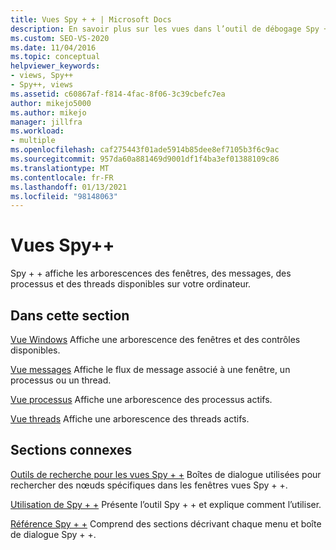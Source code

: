 ```yaml
---
title: Vues Spy + + | Microsoft Docs
description: En savoir plus sur les vues dans l’outil de débogage Spy + +. Spy + + affiche les arborescences des fenêtres, des messages, des processus et des threads disponibles sur votre ordinateur.
ms.custom: SEO-VS-2020
ms.date: 11/04/2016
ms.topic: conceptual
helpviewer_keywords:
- views, Spy++
- Spy++, views
ms.assetid: c60867af-f814-4fac-8f06-3c39cbefc7ea
author: mikejo5000
ms.author: mikejo
manager: jillfra
ms.workload:
- multiple
ms.openlocfilehash: caf275443f01ade5914b85dee8ef7105b3f6c9ac
ms.sourcegitcommit: 957da60a881469d9001df1f4ba3ef01388109c86
ms.translationtype: MT
ms.contentlocale: fr-FR
ms.lasthandoff: 01/13/2021
ms.locfileid: "98148063"
---
```

# <a name="spy-views"></a>Vues Spy++
Spy + + affiche les arborescences des fenêtres, des messages, des processus et des threads disponibles sur votre ordinateur.

## <a name="in-this-section"></a>Dans cette section
 [Vue Windows](../debugger/windows-view.md) Affiche une arborescence des fenêtres et des contrôles disponibles.

 [Vue messages](../debugger/messages-view.md) Affiche le flux de message associé à une fenêtre, un processus ou un thread.

 [Vue processus](../debugger/processes-view.md) Affiche une arborescence des processus actifs.

 [Vue threads](../debugger/threads-view.md) Affiche une arborescence des threads actifs.

## <a name="related-sections"></a>Sections connexes
 [Outils de recherche pour les vues Spy + +](../debugger/search-tools-for-spy-increment-views.md) Boîtes de dialogue utilisées pour rechercher des nœuds spécifiques dans les fenêtres vues Spy + +.

 [Utilisation de Spy + +](../debugger/using-spy-increment.md) Présente l’outil Spy + + et explique comment l’utiliser.

 [Référence Spy + +](../debugger/spy-increment-reference.md) Comprend des sections décrivant chaque menu et boîte de dialogue Spy + +.